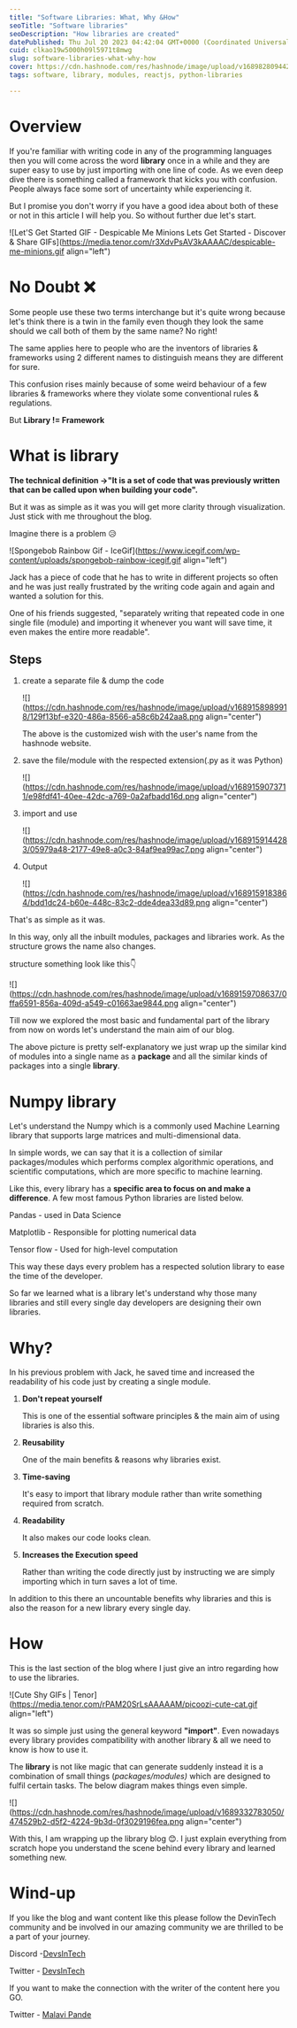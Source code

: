 ```yaml
---
title: "Software Libraries: What, Why &How"
seoTitle: "Software libraries"
seoDescription: "How libraries are created"
datePublished: Thu Jul 20 2023 04:42:04 GMT+0000 (Coordinated Universal Time)
cuid: clkao19w5000h09l5971t8mwg
slug: software-libraries-what-why-how
cover: https://cdn.hashnode.com/res/hashnode/image/upload/v1689828094429/2d56831d-2c95-4413-9458-194d69b1164e.png
tags: software, library, modules, reactjs, python-libraries

---
```


# Overview

If you're familiar with writing code in any of the programming languages then you will come across the word **library** once in a while and they are super easy to use by just importing with one line of code. As we even deep dive there is something called a framework that kicks you with confusion. People always face some sort of uncertainty while experiencing it.

But I promise you don't worry if you have a good idea about both of these or not in this article I will help you. So without further due let's start.

![Let'S Get Started GIF - Despicable Me Minions Lets Get Started - Discover &  Share GIFs](https://media.tenor.com/r3XdvPsAV3kAAAAC/despicable-me-minions.gif align="left")

# No Doubt ❌

Some people use these two terms interchange but it's quite wrong because let's think there is a twin in the family even though they look the same should we call both of them by the same name? No right!

The same applies here to people who are the inventors of libraries & frameworks using 2 different names to distinguish means they are different for sure.

This confusion rises mainly because of some weird behaviour of a few libraries & frameworks where they violate some conventional rules & regulations.

But **Library != Framework**

# What is library

**The technical definition -&gt;"It is a set of code that was previously written that can be called upon when building your code".**

But it was as simple as it was you will get more clarity through visualization. Just stick with me throughout the blog.

Imagine there is a problem 😥

![Spongebob Rainbow Gif - IceGif](https://www.icegif.com/wp-content/uploads/spongebob-rainbow-icegif.gif align="left")

Jack has a piece of code that he has to write in different projects so often and he was just really frustrated by the writing code again and again and wanted a solution for this.

One of his friends suggested, "separately writing that repeated code in one single file (module) and importing it whenever you want will save time, it even makes the entire more readable".

## Steps

1. create a separate file & dump the code
    
    ![](https://cdn.hashnode.com/res/hashnode/image/upload/v1689158989918/129f13bf-e320-486a-8566-a58c6b242aa8.png align="center")
    
    The above is the customized wish with the user's name from the hashnode website.
    
2. save the file/module with the respected extension(.py as it was Python)
    
    ![](https://cdn.hashnode.com/res/hashnode/image/upload/v1689159073711/e98fdf41-40ee-42dc-a769-0a2afbadd16d.png align="center")
    
3. import and use
    
    ![](https://cdn.hashnode.com/res/hashnode/image/upload/v1689159144283/05979a48-2177-49e8-a0c3-84af9ea99ac7.png align="center")
    
4. Output
    
    ![](https://cdn.hashnode.com/res/hashnode/image/upload/v1689159183864/bdd1dc24-b60e-448c-83c2-dde4dea33d89.png align="center")
    

That's as simple as it was.

In this way, only all the inbuilt modules, packages and libraries work. As the structure grows the name also changes.

structure something look like this👇

![](https://cdn.hashnode.com/res/hashnode/image/upload/v1689159708637/0ffa6591-856a-409d-a549-c01663ae9844.png align="center")

Till now we explored the most basic and fundamental part of the library from now on words let's understand the main aim of our blog.

The above picture is pretty self-explanatory we just wrap up the similar kind of modules into a single name as a **package** and all the similar kinds of packages into a single **library**.

# Numpy library

Let's understand the Numpy which is a commonly used Machine Learning library that supports large matrices and multi-dimensional data.

In simple words, we can say that it is a collection of similar packages/modules which performs complex algorithmic operations, and scientific computations, which are more specific to machine learning.

Like this, every library has a **specific area to focus on and make a difference**. A few most famous Python libraries are listed below.

Pandas - used in Data Science

Matplotlib - Responsible for plotting numerical data

Tensor flow - Used for high-level computation

This way these days every problem has a respected solution library to ease the time of the developer.

So far we learned what is a library let's understand why those many libraries and still every single day developers are designing their own libraries.

# Why?

In his previous problem with Jack, he saved time and increased the readability of his code just by creating a single module.

1. **Don't repeat yourself**
    
    This is one of the essential software principles & the main aim of using libraries is also this.
    
2. **Reusability**
    
    One of the main benefits & reasons why libraries exist.
    
3. **Time-saving**
    
    It's easy to import that library module rather than write something required from scratch.
    
4. **Readability**
    
    It also makes our code looks clean.
    
5. **Increases the Execution speed**
    
    Rather than writing the code directly just by instructing we are simply importing which in turn saves a lot of time.
    

In addition to this there an uncountable benefits why libraries and this is also the reason for a new library every single day.

# How

This is the last section of the blog where I just give an intro regarding how to use the libraries.

![Cute Shy GIFs | Tenor](https://media.tenor.com/rPAM20SrLsAAAAAM/picoozi-cute-cat.gif align="left")

It was so simple just using the general keyword **"import"**. Even nowadays every library provides compatibility with another library & all we need to know is how to use it.

The **library** is not like magic that can generate suddenly instead it is a combination of small things (*packages/modules)* which are designed to fulfil certain tasks. The below diagram makes things even simple.

![](https://cdn.hashnode.com/res/hashnode/image/upload/v1689332783050/474529b2-d5f2-4224-9b3d-0f3029196fea.png align="center")

With this, I am wrapping up the library blog 😊. I just explain everything from scratch hope you understand the scene behind every library and learned something new.

# Wind-up

If you like the blog and want content like this please follow the DevinTech community and be involved in our amazing community we are thrilled to be a part of your journey.

Discord -[DevsInTech](https://discord.gg/hj3vTyr8G5)

Twitter - [DevsInTech](https://twitter.com/devs_in_tech)

If you want to make the connection with the writer of the content here you GO.

Twitter - [Malavi Pande](https://twitter.com/molavi_418)